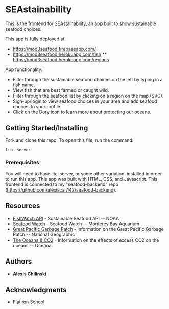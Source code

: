 # SEAstainability

This is the frontend for SEAstainability, an app built to show sustainable seafood choices.

This app is fully deployed at:
* https://mod3seafood.firebaseapp.com/
* https://mod3seafood.herokuapp.com/fish
** https://mod3seafood.herokuapp.com/regions

App functionality:

* Filter through the sustainable seafood choices on the left by typing in a fish name.
* View fish that are best farmed or caught wild.
* Filter through the seafood list by clicking on a region on the map (SVG).
* Sign-up/login to view seafood choices in your area and add seafood choices to your profile.
* Click on the Dory icon to learn more about protecting our oceans.

## Getting Started/Installing

Fork and clone this repo. To open this file, run the command:
```
lite-server
```

### Prerequisites

You will need to have lite-server, or some other variation, installed in order to run this app. This app was built with HTML, CSS, and Javascript. This frontend is connected to my "seafood-backend" repo (https://github.com/alexiscait142/seafood-backend).


## Resources

* [FishWatch API](https://www.fishwatch.gov/developers) - Sustainable Seafood API -- NOAA
* [Seafood Watch](https://www.seafoodwatch.org/) - Seafood Watch -- Monterey Bay Aquarium
* [Great Pacific Garbage Patch](https://www.nationalgeographic.org/encyclopedia/great-pacific-garbage-patch/) - Information on the Great Pacific Garbage Patch -- National Geographic
* [The Oceans & CO2](https://usa.oceana.org/carbon-emissions-are-killing-oceans) - Information on the effects of excess CO2 on the oceans -- Oceana

## Authors

* **Alexis Chilinski**

## Acknowledgments

* Flatiron School
